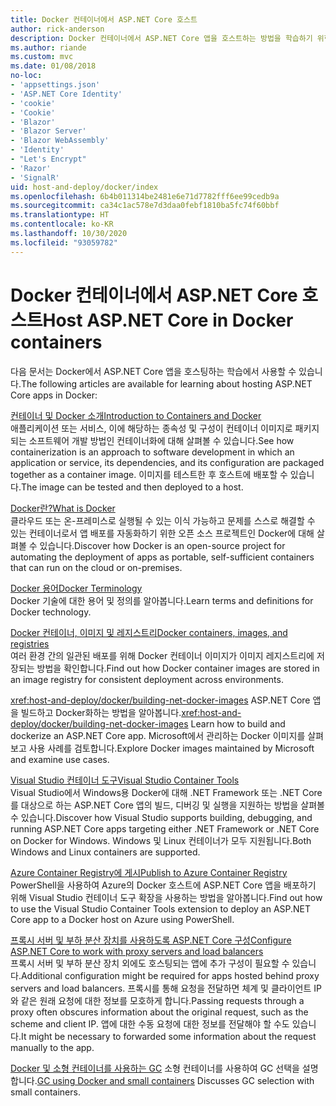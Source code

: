 ```yaml
---
title: Docker 컨테이너에서 ASP.NET Core 호스트
author: rick-anderson
description: Docker 컨테이너에서 ASP.NET Core 앱을 호스트하는 방법을 학습하기 위한 리소스 링크를 검색합니다.
ms.author: riande
ms.custom: mvc
ms.date: 01/08/2018
no-loc:
- 'appsettings.json'
- 'ASP.NET Core Identity'
- 'cookie'
- 'Cookie'
- 'Blazor'
- 'Blazor Server'
- 'Blazor WebAssembly'
- 'Identity'
- "Let's Encrypt"
- 'Razor'
- 'SignalR'
uid: host-and-deploy/docker/index
ms.openlocfilehash: 6b4b011314be2481e6e71d7782fff6ee99cedb9a
ms.sourcegitcommit: ca34c1ac578e7d3daa0febf1810ba5fc74f60bbf
ms.translationtype: HT
ms.contentlocale: ko-KR
ms.lasthandoff: 10/30/2020
ms.locfileid: "93059782"
---
```

# <a name="host-aspnet-core-in-docker-containers"></a><span data-ttu-id="23fa2-103">Docker 컨테이너에서 ASP.NET Core 호스트</span><span class="sxs-lookup"><span data-stu-id="23fa2-103">Host ASP.NET Core in Docker containers</span></span>

<span data-ttu-id="23fa2-104">다음 문서는 Docker에서 ASP.NET Core 앱을 호스팅하는 학습에서 사용할 수 있습니다.</span><span class="sxs-lookup"><span data-stu-id="23fa2-104">The following articles are available for learning about hosting ASP.NET Core apps in Docker:</span></span>

[<span data-ttu-id="23fa2-105">컨테이너 및 Docker 소개</span><span class="sxs-lookup"><span data-stu-id="23fa2-105">Introduction to Containers and Docker</span></span>](/dotnet/standard/microservices-architecture/container-docker-introduction/index)  
<span data-ttu-id="23fa2-106">애플리케이션 또는 서비스, 이에 해당하는 종속성 및 구성이 컨테이너 이미지로 패키지되는 소프트웨어 개발 방법인 컨테이너화에 대해 살펴볼 수 있습니다.</span><span class="sxs-lookup"><span data-stu-id="23fa2-106">See how containerization is an approach to software development in which an application or service, its dependencies, and its configuration are packaged together as a container image.</span></span> <span data-ttu-id="23fa2-107">이미지를 테스트한 후 호스트에 배포할 수 있습니다.</span><span class="sxs-lookup"><span data-stu-id="23fa2-107">The image can be tested and then deployed to a host.</span></span>

[<span data-ttu-id="23fa2-108">Docker란?</span><span class="sxs-lookup"><span data-stu-id="23fa2-108">What is Docker</span></span>](/dotnet/standard/microservices-architecture/container-docker-introduction/docker-defined)  
<span data-ttu-id="23fa2-109">클라우드 또는 온-프레미스로 실행될 수 있는 이식 가능하고 문제를 스스로 해결할 수 있는 컨테이너로서 앱 배포를 자동화하기 위한 오픈 소스 프로젝트인 Docker에 대해 살펴볼 수 있습니다.</span><span class="sxs-lookup"><span data-stu-id="23fa2-109">Discover how Docker is an open-source project for automating the deployment of apps as portable, self-sufficient containers that can run on the cloud or on-premises.</span></span>

[<span data-ttu-id="23fa2-110">Docker 용어</span><span class="sxs-lookup"><span data-stu-id="23fa2-110">Docker Terminology</span></span>](/dotnet/standard/microservices-architecture/container-docker-introduction/docker-terminology)  
<span data-ttu-id="23fa2-111">Docker 기술에 대한 용어 및 정의를 알아봅니다.</span><span class="sxs-lookup"><span data-stu-id="23fa2-111">Learn terms and definitions for Docker technology.</span></span>

[<span data-ttu-id="23fa2-112">Docker 컨테이너, 이미지 및 레지스트리</span><span class="sxs-lookup"><span data-stu-id="23fa2-112">Docker containers, images, and registries</span></span>](/dotnet/standard/microservices-architecture/container-docker-introduction/docker-containers-images-registries)  
<span data-ttu-id="23fa2-113">여러 환경 간의 일관된 배포를 위해 Docker 컨테이너 이미지가 이미지 레지스트리에 저장되는 방법을 확인합니다.</span><span class="sxs-lookup"><span data-stu-id="23fa2-113">Find out how Docker container images are stored in an image registry for consistent deployment across environments.</span></span>

<span data-ttu-id="23fa2-114"><xref:host-and-deploy/docker/building-net-docker-images> ASP.NET Core 앱을 빌드하고 Docker화하는 방법을 알아봅니다.</span><span class="sxs-lookup"><span data-stu-id="23fa2-114"><xref:host-and-deploy/docker/building-net-docker-images> Learn how to build and dockerize an ASP.NET Core app.</span></span> <span data-ttu-id="23fa2-115">Microsoft에서 관리하는 Docker 이미지를 살펴보고 사용 사례를 검토합니다.</span><span class="sxs-lookup"><span data-stu-id="23fa2-115">Explore Docker images maintained by Microsoft and examine use cases.</span></span>

[<span data-ttu-id="23fa2-116">Visual Studio 컨테이너 도구</span><span class="sxs-lookup"><span data-stu-id="23fa2-116">Visual Studio Container Tools</span></span>](xref:host-and-deploy/docker/visual-studio-tools-for-docker)  
<span data-ttu-id="23fa2-117">Visual Studio에서 Windows용 Docker에 대해 .NET Framework 또는 .NET Core를 대상으로 하는 ASP.NET Core 앱의 빌드, 디버깅 및 실행을 지원하는 방법을 살펴볼 수 있습니다.</span><span class="sxs-lookup"><span data-stu-id="23fa2-117">Discover how Visual Studio supports building, debugging, and running ASP.NET Core apps targeting either .NET Framework or .NET Core on Docker for Windows.</span></span> <span data-ttu-id="23fa2-118">Windows 및 Linux 컨테이너가 모두 지원됩니다.</span><span class="sxs-lookup"><span data-stu-id="23fa2-118">Both Windows and Linux containers are supported.</span></span>

[<span data-ttu-id="23fa2-119">Azure Container Registry에 게시</span><span class="sxs-lookup"><span data-stu-id="23fa2-119">Publish to Azure Container Registry</span></span>](/azure/vs-azure-tools-docker-hosting-web-apps-in-docker)  
<span data-ttu-id="23fa2-120">PowerShell을 사용하여 Azure의 Docker 호스트에 ASP.NET Core 앱을 배포하기 위해 Visual Studio 컨테이너 도구 확장을 사용하는 방법을 알아봅니다.</span><span class="sxs-lookup"><span data-stu-id="23fa2-120">Find out how to use the Visual Studio Container Tools extension to deploy an ASP.NET Core app to a Docker host on Azure using PowerShell.</span></span>

[<span data-ttu-id="23fa2-121">프록시 서버 및 부하 분산 장치를 사용하도록 ASP.NET Core 구성</span><span class="sxs-lookup"><span data-stu-id="23fa2-121">Configure ASP.NET Core to work with proxy servers and load balancers</span></span>](xref:host-and-deploy/proxy-load-balancer)  
<span data-ttu-id="23fa2-122">프록시 서버 및 부하 분산 장치 외에도 호스팅되는 앱에 추가 구성이 필요할 수 있습니다.</span><span class="sxs-lookup"><span data-stu-id="23fa2-122">Additional configuration might be required for apps hosted behind proxy servers and load balancers.</span></span> <span data-ttu-id="23fa2-123">프록시를 통해 요청을 전달하면 체계 및 클라이언트 IP와 같은 원래 요청에 대한 정보를 모호하게 합니다.</span><span class="sxs-lookup"><span data-stu-id="23fa2-123">Passing requests through a proxy often obscures information about the original request, such as the scheme and client IP.</span></span> <span data-ttu-id="23fa2-124">앱에 대한 수동 요청에 대한 정보를 전달해야 할 수도 있습니다.</span><span class="sxs-lookup"><span data-stu-id="23fa2-124">It might be necessary to forwarded some information about the request manually to the app.</span></span>

<span data-ttu-id="23fa2-125">[Docker 및 소형 컨테이너를 사용하는 GC](xref:performance/memory#sc) 소형 컨테이너를 사용하여 GC 선택을 설명합니다.</span><span class="sxs-lookup"><span data-stu-id="23fa2-125">[GC using Docker and small containers](xref:performance/memory#sc) Discusses GC selection with small containers.</span></span>